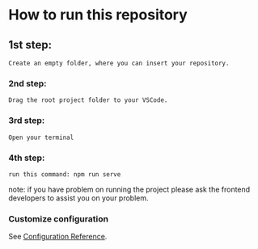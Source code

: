 # How to run this repository

## 1st step:
```
Create an empty folder, where you can insert your repository.
```

### 2nd step:
```
Drag the root project folder to your VSCode.
```

### 3rd step:
```
Open your terminal
```

### 4th step:
```
run this command: npm run serve
```
note: if you have problem on running the project please ask the frontend developers to assist you on your problem.

### Customize configuration
See [Configuration Reference](https://cli.vuejs.org/config/).
